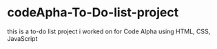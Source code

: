 # codeApha-To-Do-list-project
this is a to-do list project i worked on for Code Alpha using HTML, CSS, JavaScript
